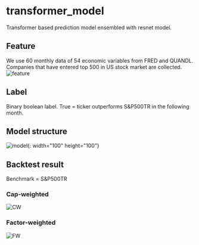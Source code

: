 # transformer_model
Transformer based prediction model ensembled with resnet model.
## Feature
We use 60 monthly data of 54 economic variables from FRED and QUANDL. Companies that have entered top 500 in US stock market are collected.
<br>
![feature](https://user-images.githubusercontent.com/73049948/133258875-519a9b93-c186-426d-97a8-8a3e04642d4b.png)

## Label
Binary boolean label. True = ticker outperforms S&P500TR in the following month.

## Model structure
![model](https://user-images.githubusercontent.com/73049948/133261434-4c6717c0-585d-4f78-9153-756086083f7d.PNG){: width="100" height="100"}


## Backtest result
Benchmark = S&P500TR
### Cap-weighted
![CW](https://user-images.githubusercontent.com/73049948/133259349-2ab092ab-ca45-4a10-b8e9-f4bdc3347fe8.png)
### Factor-weighted
![FW](https://user-images.githubusercontent.com/73049948/133259412-be06d573-d4e1-499d-9043-af53249b5ba2.png)
